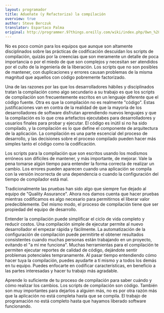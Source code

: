 ```yaml
---
layout: programador
title: Adueñate (y Refactoriza) la compilación
overview: true
author: Steve Berczuk
translator: Espartaco Palma
original: http://programmer.97things.oreilly.com/wiki/index.php/Own_%28and_Refactor%29_the_Build
---
```


No es poco común para los equipos que aunque son altamente disciplinados sobre las prácticas de codificación descuidan los scripts de compilación, quizás por la creencias que son meramente un detalle de poca importancia o por el miedo de que son complejos y necesitan ser atendidos por el culto de la ingeniería de la liberación. Los scripts que no son posibles de mantener, con duplicaciones y errores causan problemas de la misma magnitud que aquellos con código pobremente factorizado.

Una de las razones por las que los desarrolladores hábiles y disciplinados tratan la compilación como algo secundario a su trabajo es que los scripts de compilación son frecuentemente escritos en un lenguaje diferente que el código fuente. Otra es que la compilación no es realmente "código". Estas justificaciones van en contra de la realidad de que la mayoría de los desarrolladores de software disfrutan aprendiendo nuevos lenguajes y que la compilación es lo que crea artefactos ejecutabes para desarrolladores y usuarios finales para probar y ejecutar. El código es inútil si no ha sido compilado, y la compilación es lo que define el componente de arquitectura de la aplicación. La compilación es una parte escencial del proceso de desarrollo, y las decisiones sobre el proceso compilado pueden hacer más simples tanto el código como la codificación.

Los scripts para la compilación que son escritos usando los modismos erróneos son difíciles de mantener, y más importante, de mejorar. Vale la pena tomarse algún tiempo para entender la forma correcta de realizar un cambio. Los errores pueden aparecen cuando una aplicación se compila con la versión incorrecta de una dependencia o cuando la configuración del tiempo de compilador está mal.

Tradicionalmente las pruebas han sido algo que siempre fue dejado al equipo de "Quality Assurance". Ahora nos damos cuenta que hacer pruebas mientras codificamos es algo necesario para permitirnos el liberar valor predeciblemente. Del mismo modo, el proceso de compilación tiene que ser propiedad del equipo de desarrollo.

Entender la compilación puede simplificar el ciclo de vida completo y reducir costos. Una compilación simple de ejecutar permite al nuevo desarrollador el empezar rápida y fácilmente. La automatización de la configuración de compilación puede permitirte el obtener resultados consistentes cuando muchas personas están trabajando en un proyecto, evitando el "a mí me funciona". Muchas herramientas para el compilación te permiten ejecutar reportes de calidad de código, dejándote sentir problemas potenciales tempranamente. Al pasar tiempo entendiendo cómo hacer tuya la compilación, puedes ayudarte a tí mismo y a todos los demás en tu equipo. Puedes enfocarte en codificar características, en beneficio a las partes interesadas y hacer tu trabajo más agradable.

Aprende lo suficiente de tu proceso de compilación para saber cuándo y cómo realizar los cambios. Los scripts de compilación son código. También son muy importantes para dejarlos a alguien más, no es por otra razón más que la aplicación no está completa hasta que se compila. El trabajo de programación no está completo hasta que hayamos liberado software funcionando.

